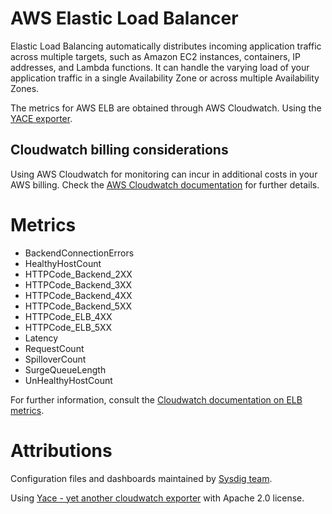 # AWS Elastic Load Balancer
Elastic Load Balancing automatically distributes incoming application traffic across multiple targets, such as Amazon EC2 instances, containers, IP addresses, and Lambda functions.
It can handle the varying load of your application traffic in a single Availability Zone or across multiple Availability Zones.

The metrics for AWS ELB are obtained through AWS Cloudwatch. Using the [YACE exporter](https://github.com/ivx/yet-another-cloudwatch-exporter).

## Cloudwatch billing considerations
Using AWS Cloudwatch for monitoring can incur in additional costs in your AWS billing.
Check the [AWS Cloudwatch documentation](https://docs.aws.amazon.com/AmazonCloudWatch/latest/monitoring/cloudwatch_limits.html) for further details.

# Metrics
- BackendConnectionErrors
- HealthyHostCount
- HTTPCode_Backend_2XX
- HTTPCode_Backend_3XX
- HTTPCode_Backend_4XX
- HTTPCode_Backend_5XX
- HTTPCode_ELB_4XX
- HTTPCode_ELB_5XX
- Latency
- RequestCount
- SpilloverCount
- SurgeQueueLength
- UnHealthyHostCount

For further information, consult the [Cloudwatch documentation on ELB metrics](https://docs.aws.amazon.com/elasticloadbalancing/latest/classic/elb-cloudwatch-metrics.html).

# Attributions
Configuration files and dashboards maintained by [Sysdig team](https://sysdig.com/).

Using [Yace - yet another cloudwatch exporter](https://github.com/ivx/yet-another-cloudwatch-exporter) with Apache 2.0 license.
